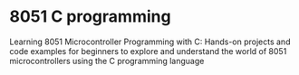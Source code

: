 # 8051 C programming

Learning 8051 Microcontroller Programming with C: Hands-on projects and code examples for beginners to explore and understand the world of 8051 microcontrollers using the C programming language